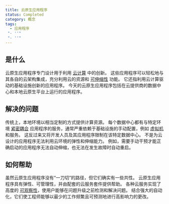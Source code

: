 ```yaml
---
title: 云原生应用程序
status: Completed
category: 概念
tags:
  - 应用程序
 "- ''"
 "- ''"
---
```


## 是什么

云原生应用程序专门设计用于利用 [云计算](/zh-cn/cloud-computing/) 中的创新。 这些应用程序可以轻松地与其各自的云架构集成，充分利用云的资源和 [可伸缩性](/zh-cn/scalability/) 功能。 它还指利用云计算驱动的基础设施创新的应用程序。 今天的云原生应用程序包括在云提供商的数据中心和本地云原生平台上运行的应用程序。

## 解决的问题

传统上，本地环境以相当定制的方式提供计算资源。 每个数据中心都有与特定环境 [紧密耦合](/tightly-coupled-architectures/) 应用程序的服务，通常严重依赖于基础设施的手动配置，例如 [虚拟机](/zh-cn/virtual-machine/) 和服务。 这反过来又将开发人员及其应用程序限制在该特定数据中心。 不是为云设计的应用程序无法利用云环境的弹性和伸缩能力。 例如，需要手动干预才能正确启动的应用程序无法自动伸缩，也无法在发生故障时自动重启。

## 如何帮助

虽然云原生应用程序没有“一刀切”的路径，但它们确实有一些共性。 云原生应用程序具有弹性、可管理性，并由配套的云服务套件提供帮助。 各种云服务实现了高度的 [可观察性](/observability/)，使用户能够在问题升级之前检测和解决问题。 结合强大的自动化，它们使工程师能够以最少的工作频繁且可预测地进行高影响力的更改。
